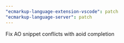 ```yaml
---
"ecmarkup-language-extension-vscode": patch
"ecmarkup-language-server": patch
---
```


Fix AO snippet conflicts with aoid completion
